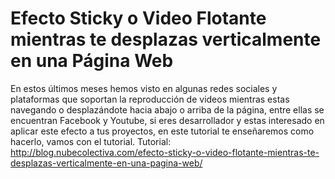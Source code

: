 # Efecto Sticky o Video Flotante mientras te desplazas verticalmente en una Página Web
En estos últimos meses hemos visto en algunas redes sociales y plataformas que soportan la reproducción de videos mientras estas navegando o desplazándote hacia abajo o arriba de la página, entre ellas se encuentran Facebook y Youtube, si eres desarrollador y estas interesado en aplicar este efecto a tus proyectos, en este tutorial te enseñaremos como hacerlo, vamos con el tutorial.
Tutorial: http://blog.nubecolectiva.com/efecto-sticky-o-video-flotante-mientras-te-desplazas-verticalmente-en-una-pagina-web/ 
